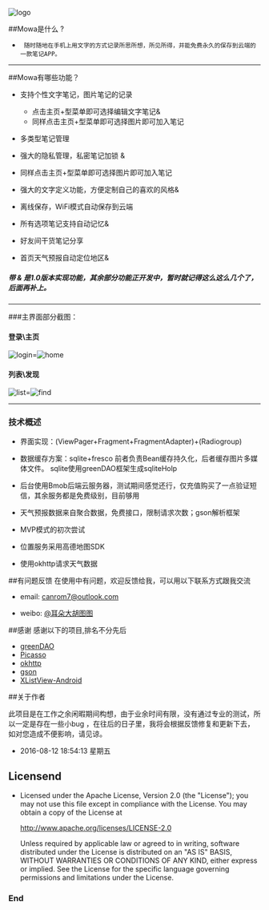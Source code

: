 ![logo](http://r.photo.store.qq.com/psb?/V11r2x9W13Hapo/lEmP8kslW7eO6EoeS2sDiG6joc52PdlYegWTHNgM9ZQ!/r/dK0AAAAAAAAA "logo")

##Mowa是什么 ?

-      随时随地在手机上用文字的方式记录所思所想，所见所得，并能免费永久的保存到云端的一款笔记APP。


------------



##Mowa有哪些功能？

* 支持个性文字笔记，图片笔记的记录
    *  点击主页+型菜单即可选择编辑文字笔记&
    *  同样点击主页+型菜单即可选择图片即可加入笔记

* 多类型笔记管理
 *  强大的隐私管理，私密笔记加锁 &
 *  同样点击主页+型菜单即可选择图片即可加入笔记

* 强大的文字定义功能，方便定制自己的喜欢的风格&

* 离线保存，WiFi模式自动保存到云端

* 所有选项笔记支持自动记忆&

* 好友间干货笔记分享

* 首页天气预报自动定位地区&



##### 带 & 是1.0版本实现功能，其余部分功能正开发中，暂时就记得这么这么几个了，后面再补上。


------------


###主界面部分截图：

#### 登录\主页
![login](http://a3.qpic.cn/psb?/V11r2x9W13Hapo/9Lho5KICGCwOqKTJH9jPgIWLlRlMTC91r6D5EWObChg!/b/dK0AAAAAAAAA&bo=4QCQAQAAAAADB1I!&rf=viewer_4 "login")=![home](http://a3.qpic.cn/psb?/V11r2x9W13Hapo/iLGNNfZwHqvwi194XUJhl9nEgnAeLXJyrRtoY5j7E4I!/b/dLAAAAAAAAAA&bo=4ACQAQAAAAADAFQ!&rf=viewer_4 "home")
#### 列表\发现
![list](http://a2.qpic.cn/psb?/V11r2x9W13Hapo/uNEAqNS4BbQejCHg3Bj1NSDcSx4f2dyKNVcM5dQYOK4!/b/dKkAAAAAAAAA&bo=4ACQAQAAAAADB1M!&rf=viewer_4 "list")=![find](http://a1.qpic.cn/psb?/V11r2x9W13Hapo/3B*rLemRGKuOq1ma9W*muMUsN.H57ytHH8AzNraN2EQ!/b/dP8AAAAAAAAA&bo=4ACQAQAAAAADB1M!&rf=viewer_4 "find")


------------




### 技术概述

- 界面实现：(ViewPager+Fragment+FragmentAdapter)+(Radiogroup)

- 数据缓存方案：sqlite+fresco 前者负责Bean缓存持久化，后者缓存图片多媒体文件。 sqlite使用greenDAO框架生成sqliteHolp

- 后台使用Bmob后端云服务器，测试期间感觉还行，仅充值购买了一点验证短信，其余服务都是免费级别，目前够用

- 天气预报数据来自聚合数据，免费接口，限制请求次数；gson解析框架

- MVP模式的初次尝试

- 位置服务采用高德地图SDK

- 使用okhttp请求天气数据

##有问题反馈
在使用中有问题，欢迎反馈给我，可以用以下联系方式跟我交流

- email: canrom7@outlook.com
* weibo: [@耳朵大胡图图](http://weibo.com/u/1947907272)





##感谢
感谢以下的项目,排名不分先后

* [greenDAO](http://greenrobot.org/greendao/)
* [ Picasso](http://square.github.io/picasso/)
* [ okhttp](http://square.github.io/okhttp/)
* [ gson](https://github.com/google/gson)
* [ XListView-Android](https://github.com/Maxwin-z/XListView-Android)

##关于作者

   此项目是在工作之余闲暇期间构想，由于业余时间有限，没有通过专业的测试，所以一定是存在一些小bug ，在往后的日子里，我将会根据反馈修复和更新下去，如对您造成不便影响，请见谅。


- 2016-08-12 18:54:13 星期五

## Licensend


- Licensed under the Apache License, Version 2.0 (the "License");
 you may not use this file except in compliance with the License. You may obtain a copy of the License at

   http://www.apache.org/licenses/LICENSE-2.0
   
  Unless required by applicable law or agreed to in writing, software distributed under the License is distributed on an "AS IS" BASIS, WITHOUT WARRANTIES OR CONDITIONS OF ANY KIND, either express or implied. See the License for the specific language governing permissions and limitations under the License.

### End
